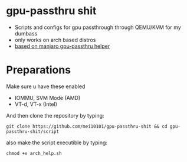 # gpu-passthru shit
- Scripts and configs for gpu passthrough through QEMU/KVM for my dumbass
- only works on arch based distros
- [based on manjaro gpu-passthru helper](https://github.com/pavolelsig/manjaro_helper_2021)

# Preparations
Make sure u have these enabled
- IOMMU, SVM Mode (AMD) 
- VT-d, VT-x (Intel) 

And then clone the repository by typing:
```
git clone https://github.com/mei10101/gpu-passthru-shit && cd gpu-passthru-shit/script
```
also make the script executible by typing: 
```
chmod +x arch_help.sh
```


